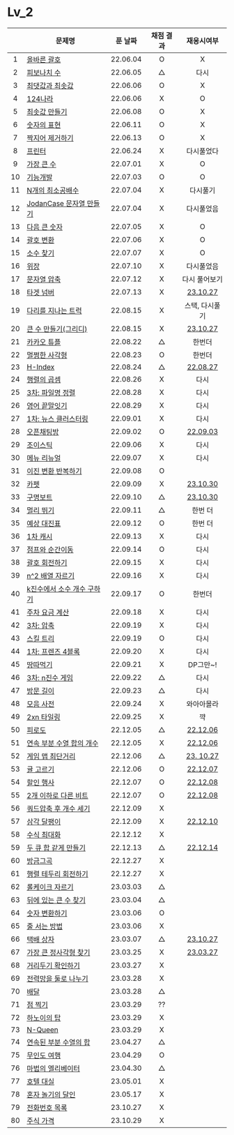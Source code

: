# Lv_2

|     | 문제명                                           | 푼 날짜  | 채점 결과 |               재응시여부                |
| :-: | ------------------------------------------------ | :------: | :-------: | :-------------------------------------: |
|  1  | [올바른 괄호](./rightBracket.js)                 | 22.06.04 |     O     |                    X                    |
|  2  | [피보나치 수](./fibonachi.js)                    | 22.06.05 |     △     |                  다시                   |
|  3  | [최댓값과 최솟값](./maxAndMin.js)                | 22.06.06 |     O     |                    X                    |
|  4  | [124나라](./oneTwoFour.js)                       | 22.06.06 |     X     |                    O                    |
|  5  | [최솟값 만들기](./accMin.js)                     | 22.06.08 |     O     |                    X                    |
|  6  | [숫자의 표현](./expressionNumber.js)             | 22.06.11 |     O     |                    X                    |
|  7  | [짝지어 제거하기](./mateRemove.js)               | 22.06.13 |     O     |                    X                    |
|  8  | [프린터](./printer.js)                           | 22.06.24 |     X     |               다시풀었다                |
|  9  | [가장 큰 수](./greatestNumber.js)                | 22.07.01 |     X     |                    O                    |
| 10  | [기능개발](./functionDev.js)                     | 22.07.03 |     O     |                    O                    |
| 11  | [N개의 최소공배수](./nlcm.js)                    | 22.07.04 |     X     |                다시풀기                 |
| 12  | [JodanCase 문자열 만들기](./jadenCaseString.js)  | 22.07.04 |     X     |               다시풀었음                |
| 13  | [다음 큰 숫자](./nextBIgNumber.js)               | 22.07.05 |     X     |                    O                    |
| 14  | [괄호 변환](./changeBracket.js)                  | 22.07.06 |     X     |                    O                    |
| 15  | [소수 찾기](./findPrime.js)                      | 22.07.07 |     X     |                    O                    |
| 16  | [위장](./camouflage.js)                          | 22.07.10 |     X     |               다시풀었음                |
| 17  | [문자열 압축](./stringCompression.js)            | 22.07.12 |     X     |              다시 풀어보기              |
| 18  | [타겟 넘버](./targetNumber.js)                   | 22.07.13 |     X     |  [23.10.27](./replay/targetNumber.js)   |
| 19  | [다리를 지나는 트럭](./passingTruck.js)          | 22.08.15 |     X     |             스택, 다시풀기              |
| 20  | [큰 수 만들기(그리디)](./makeBigNumber.js)       | 22.08.15 |     X     |   [23.10.27](./replay/makeBigNums.js)   |
| 21  | [카카오 튜플](./tuple.js)                        | 22.08.22 |     △     |                 한번더                  |
| 22  | [멀쩡한 사각형](./rightRect.js)                  | 22.08.23 |     O     |                 한번더                  |
| 23  | [H-Index](./hindex.js)                           | 22.08.24 |     △     |    [22.08.27](./replay/hindex_re.js)    |
| 24  | [행렬의 곱셈](./matrixMultiple.js)               | 22.08.26 |     X     |                  다시                   |
| 25  | [3차: 파일명 정렬](./sortFileName.js)            | 22.08.28 |     X     |                  다시                   |
| 26  | [영어 끝말잇기](./englishEnd.js)                 | 22.08.29 |     X     |                  다시                   |
| 27  | [1차: 뉴스 클러스터링](./newCluster.js)          | 22.09.01 |     X     |                  다시                   |
| 28  | [오픈채팅방](./openChat.js)                      | 22.09.02 |     O     |   [22.09.03](./replay/openChat_re.js)   |
| 29  | [조이스틱](./joystick.js)                        | 22.09.06 |     X     |                  다시                   |
| 30  | [메뉴 리뉴얼](./menuRenew.js)                    | 22.09.07 |     X     |                  다시                   |
| 31  | [이진 변환 반복하기](./binaryRepeat.js)          | 22.09.08 |     O     |                                         |
| 32  | [카펫](./carpet.js)                              | 22.09.09 |     X     |     [23.10.30](./replay/carpet.js)      |
| 33  | [구명보트](./lifeboat.js)                        | 22.09.10 |     △     |    [23.10.30](./replay/lifeboat.js)     |
| 34  | [멀리 뛰기](./longJump.js)                       | 22.09.11 |     △     |                 한번 더                 |
| 35  | [예상 대진표](./predict.js)                      | 22.09.12 |     O     |                 한번 더                 |
| 36  | [1차 캐시](./cash.js)                            | 22.09.13 |     X     |                  다시                   |
| 37  | [점프와 순간이동](./jumpAndMove.js)              | 22.09.14 |     O     |                  다시                   |
| 38  | [괄호 회전하기](./spinBrackets.js)               | 22.09.15 |     X     |                  다시                   |
| 39  | [n^2 배열 자르기](./arrayCutting.js)             | 22.09.16 |     X     |                  다시                   |
| 40  | [k진수에서 소수 개수 구하기](./findPrimeNums.js) | 22.09.17 |     O     |                 한번더                  |
| 41  | [주차 요금 계산](./parkingFee.js)                | 22.09.18 |     X     |                  다시                   |
| 42  | [3차: 압축](./compression.js)                    | 22.09.19 |     X     |                  다시                   |
| 43  | [스킬 트리](./skilltree.js)                      | 22.09.19 |     O     |                  다시                   |
| 44  | [1차: 프렌즈 4블록](./friendsBlock.js)           | 22.09.20 |     X     |                  다시                   |
| 45  | [땅따먹기](./landwin.js)                         | 22.09.21 |     X     |                DP그만~!                 |
| 46  | [3차: n진수 게임](./nthGame.js)                  | 22.09.22 |     △     |                  다시                   |
| 47  | [방문 길이](./visitLength.js)                    | 22.09.23 |     △     |                  다시                   |
| 48  | [모음 사전](./vowelDict.js)                      | 22.09.24 |     X     |               와아아몰라                |
| 49  | [2xn 타일링](./2xnTile.js)                       | 22.09.25 |     X     |                   꺅                    |
| 50  | [피로도](./tiredness.js)                         | 22.12.05 |     △     |    [22.12.06](./replay/tiredness.js)    |
| 51  | [연속 부분 수열 합의 개수](./continuousPart.js)  | 22.12.05 |     X     | [22.12.06](./replay/continuousPart.js)  |
| 52  | [게임 맵 최단거리](./gameMapShort.js)            | 22.12.06 |     △     |  [23. 10.27](./replay/gameMapShort.js)  |
| 53  | [귤 고르기](./choiceTangerine.js)                | 22.12.06 |     O     | [22.12.07](./replay/choiceTangerine.js) |
| 54  | [할인 행사](./discount.js)                       | 22.12.07 |     O     |    [22.12.08](./replay/discount.js)     |
| 55  | [2개 이하로 다른 비트](./under2diffBit.js)       | 22.12.07 |     O     |  [22.12.08](./replay/under2diffBit.js)  |
| 56  | [쿼드압축 후 개수 세기](./quadCompression.js)    | 22.12.09 |     X     |
| 57  | [삼각 달팽이](./triSnail.js)                     | 22.12.09 |     X     |    [22.12.10](./replay/triSnail.js)     |
| 58  | [수식 최대화](./maxOperator.js)                  | 22.12.12 |     X     |
| 59  | [두 큐 합 같게 만들기](./twoQueue.js)            | 22.12.13 |     △     |    [22.12.14](./replay/twoQueue.js)     |
| 60  | [방금그곡](./thatSong.js)                        | 22.12.27 |     X     |
| 61  | [행렬 테두리 회전하기](./matrixTurn.js)          | 22.12.27 |     X     |
| 62  | [롤케이크 자르기](./cutRollcake.js)              | 23.03.03 |     △     |
| 63  | [뒤에 있는 큰 수 찾기](./findBehindNums.js)      | 23.03.04 |     △     |
| 64  | [숫자 변환하기](./changetheNum.js)               | 23.03.06 |     O     |
| 65  | [줄 서는 방법](./howtoLine.js)                   | 23.03.06 |     X     |
| 66  | [택배 상자](./parcelBox.js)                      | 23.03.07 |     △     |    [23.10.27](./replay/parcelBox.js)    |
| 67  | [가장 큰 정사각형 찾기](./findSquare.js)         | 23.03.25 |     X     |   [23.03.27](./replay/findSquare.js)    |
| 68  | [거리두기 확인하기](./checkDistance.js)          | 23.03.27 |     X     |
| 69  | [전력망을 둘로 나누기](./powerDivision.js)       | 23.03.28 |     X     |
| 70  | [배달](./delivery.js)                            | 23.03.28 |     △     |
| 71  | [점 찍기](./drawDot.js)                          | 23.03.29 |    ??     |
| 72  | [하노이의 탑](./hanoi.js)                        | 23.03.29 |     X     |
| 73  | [N-Queen](./nQueen.js)                           | 23.03.29 |     X     |
| 74  | [연속된 부분 수열의 합](.sequenceSum.js)         | 23.04.27 |     △     |
| 75  | [무인도 여행](./island.js)                       | 23.04.29 |     O     |
| 76  | [마법의 엘리베이터](./elevator.js)               | 23.04.30 |     △     |
| 77  | [호텔 대실](./hotel.js)                          | 23.05.01 |     X     |
| 78  | [혼자 놀기의 달인](./alonePlay.js)               | 23.05.17 |     X     |
| 79  | [전화번호 목록](./telList.js)                    | 23.10.27 |     X     |
| 80  | [주식 가격](./stockPrice.js)                     | 23.10.29 |     X     |

